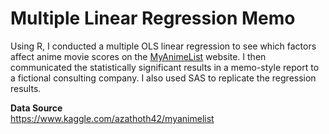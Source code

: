 # Multiple Linear Regression Memo
Using R, I conducted a multiple OLS linear regression to see which factors affect anime movie scores on the [MyAnimeList](https://myanimelist.net/) website.
I then communicated the statistically significant results in a memo-style report to a fictional consulting company. I also used SAS to replicate the regression results.

**Data Source**
<br>
https://www.kaggle.com/azathoth42/myanimelist
